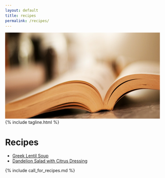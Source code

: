 ```yaml
---
layout: default
title: recipes
permalink: /recipes/
---
```


<div id="top-img">
	<img src="/img/main-book.jpg" alt="" width="705" height="280" />
	{% include tagline.html %}
</div>

# Recipes

* [Greek Lentil Soup](/greek-lentil-soup)
* [Dandelion Salad with Citrus Dressing](/dandelion-salad)

{% include call_for_recipes.md %}